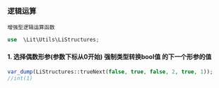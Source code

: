 ### 逻辑运算

    增强型逻辑运算函数

````php
use  \Lit\Utils\LiStructures;
````

#### 1. 选择偶数形参(参数下标从0开始) 强制类型转换bool值 的下一个形参的值

````php
var_dump(LiStructures::trueNext(false, true, false, 2, true, 1));
//int(1)
````